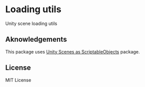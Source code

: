 # Loading utils

Unity scene loading utils

## Aknowledgements
This package uses [Unity Scenes as ScriptableObjects](https://github.com/ZeShmoutt/Unity-Scene-ScriptableObject) package.

## License

MIT License
